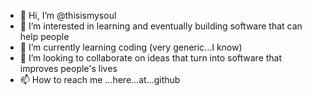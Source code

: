 - 👋 Hi, I’m @thisismysoul
- 👀 I’m interested in learning and eventually building software that can help people
- 🌱 I’m currently learning coding (very generic...I know)
- 💞️ I’m looking to collaborate on ideas that turn into software that improves people's lives
- 📫 How to reach me ...here...at...github

<!---
thisismysoul/thisismysoul is a ✨ special ✨ repository because its `README.md` (this file) appears on your GitHub profile.
You can click the Preview link to take a look at your changes.
--->

